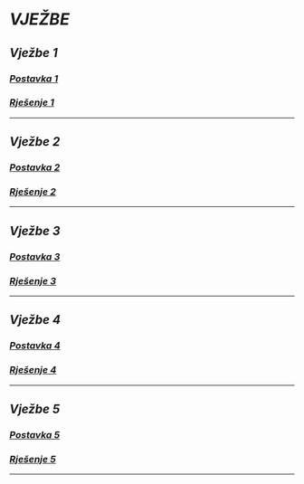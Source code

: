 # ***VJEŽBE***


 ## ***Vježbe 1***
### [***Postavka 1***](https://github.com/Ensar01/Programiranje-II/blob/dfab83e3b0b4c9717860fa0caccabfed5cc9a328/Vje%C5%BEbe/Vje%C5%BEbe%201/Vje%C5%BEbe%201%20postavka.pdf)
 
### [***Rješenje 1***](https://github.com/Ensar01/Programiranje-II/blob/8d367a64832689a3a82f21ddc77b3968e275bd65/Vje%C5%BEbe/Vje%C5%BEbe%201/Vje%C5%BEbe%201%20rje%C5%A1enje.cpp)
--------------
## ***Vježbe 2***

### [***Postavka 2***](https://github.com/Ensar01/Programiranje-II/blob/6150cfb62ce92a7d87dc21f1e59f8ce413c92e11/Vje%C5%BEbe/Vje%C5%BEbe%202/Vje%C5%BEbe%202%20postavka.pdf)
 
### [***Rješenje 2***](https://github.com/Ensar01/Programiranje-II/blob/6150cfb62ce92a7d87dc21f1e59f8ce413c92e11/Vje%C5%BEbe/Vje%C5%BEbe%202/Vje%C5%BEbe%202%20rje%C5%A1enje.cpp)
--------------
## ***Vježbe 3***

### [***Postavka 3***](https://github.com/Ensar01/Programiranje-II/blob/11f3d6795abe3dfadb9089a15c5431877c345ba4/Vje%C5%BEbe/Vje%C5%BEbe%203/Vje%C5%BEbe%203%20postavka.pdf)
 
### [***Rješenje 3***](https://github.com/Ensar01/Programiranje-II/blob/11f3d6795abe3dfadb9089a15c5431877c345ba4/Vje%C5%BEbe/Vje%C5%BEbe%203/Vje%C5%BEbe%203%20rje%C5%A1enje.cpp)
--------------
## ***Vježbe 4***

### [***Postavka 4***](https://github.com/Ensar01/Programiranje-II/blob/main/Vje%C5%BEbe/Vje%C5%BEbe%204/Vje%C5%BEbe%204%20postavka.pdf)
 
### [***Rješenje 4***](https://github.com/Ensar01/Programiranje-II/blob/main/Vje%C5%BEbe/Vje%C5%BEbe%204/Vje%C5%BEbe%204%20rje%C5%A1enje.cpp)
--------------
## ***Vježbe 5***

### [***Postavka 5***](https://github.com/Ensar01/Programiranje-II/blob/638444a5530c616abfd371c49af91236a6756635/Vje%C5%BEbe/Vje%C5%BEbe%205/Vje%C5%BEbe%205%20postavka.pdf)
 
### [***Rješenje 5***](https://github.com/Ensar01/Programiranje-II/blob/638444a5530c616abfd371c49af91236a6756635/Vje%C5%BEbe/Vje%C5%BEbe%205/Vje%C5%BEbe%205%20rje%C5%A1enje.cpp)
--------------

